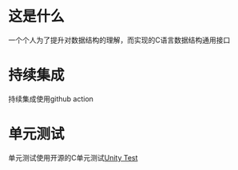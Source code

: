 <!--
 * @Author: Kelch
 * @Date: 2022-12-17 20:42:10
 * @LastEditors: Kelch
 * @LastEditTime: 2022-12-18 02:34:13
 * @FilePath: /DataStructure-C/readme.md
 * @Description:
 *
 * QQ：331378054
 * 希儿也想变得更可爱
 * 希儿世界第一可爱
 *
 * Copyright (c) 2022 by Kelch, All Rights Reserved.
-->

# 这是什么

一个个人为了提升对数据结构的理解，而实现的C语言数据结构通用接口

# 持续集成

持续集成使用github action

# 单元测试

单元测试使用开源的C单元测试[Unity Test](https://github.com/ThrowTheSwitch/Unity)
